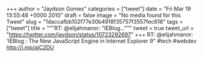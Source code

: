 
+++
author = "Jaydson Gomes"
categories = ["tweet"]
date = "Fri Mar 19 13:55:48 +0000 2010"
draft = false
image = "No media found for this Tweet"
slug = "1daccafbb102f77e30b4918f35757f3557fec618"
tags = ["tweet"]
title = """RT: @elijahmanor: "IEBlog..."""
tweet = true
tweet_url = "https://twitter.com/jaydson/status/10723292697"
+++
RT: @elijahmanor: 'IEBlog : The New JavaScript Engine in Internet Explorer 9" #tech #webdev http://j.mp/ajC2DU

